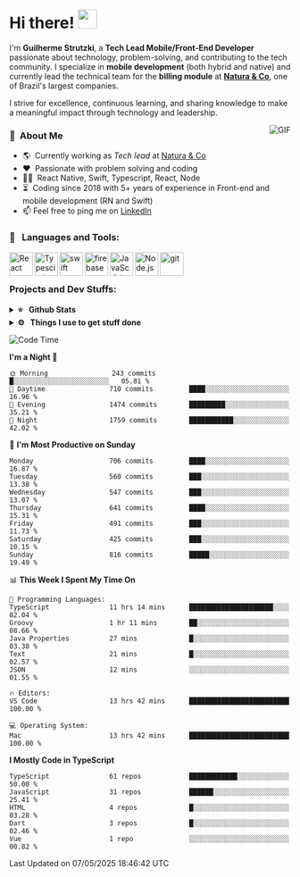 # Hi there! <img src="https://github.com/TheDudeThatCode/TheDudeThatCode/blob/master/Assets/Hi.gif" width="34px" height="34px">

I'm **Guilherme Strutzki**, a **Tech Lead Mobile/Front-End Developer** passionate about technology, problem-solving, and contributing to the tech community. I specialize in **mobile development** (both hybrid and native) and currently lead the technical team for the **billing module** at **[Natura & Co](https://www.naturaeco.com/pt-br/)**, one of Brazil's largest companies. 

I strive for excellence, continuous learning, and sharing knowledge to make a meaningful impact through technology and leadership.

<img align="right" alt="GIF" src="https://spotify-github-profile.vercel.app/api/view?uid=22gkdonhf4okms5x5dsdjx7sy&cover_image=true&theme=default&bar_color=09ff00&bar_color_cover=false"/>

### :space_invader: &nbsp;About Me
- :earth_americas:&nbsp; Currently working as _Tech lead_ at [Natura & Co](https://www.naturaeco.com/pt-br/)
- :heart: &nbsp;Passionate with problem solving and coding
- :technologist: &nbsp;React Native, Swift, Typescript, React, Node
- :hourglass_flowing_sand: &nbsp;Coding since 2018 with 5+ years of experience in Front-end and mobile development (RN and Swift)
- 📫  Feel free to ping me on [LinkedIn](https://www.linkedin.com/in/guilherme-strutzki/?locale=en_US)

### 🔨 &nbsp; Languages and Tools:
<a href="https://reactjs.org/" target="_blank"> <img align="left" alt="React" height ="42px" src="https://raw.githubusercontent.com/rahul-jha98/github_readme_icons/main/language_and_tools/square/react/react.svg"></a>
<a href="https://www.typescriptlang.org/" target="_blank"><img align="left" alt="Typescirpt" height ="42px" src="https://raw.githubusercontent.com/rahul-jha98/github_readme_icons/main/language_and_tools/square/typescript/typescript.svg"></a>
<a href="https://developer.apple.com/swift/" target="_blank"> <img align="left" src="https://raw.githubusercontent.com/rahul-jha98/github_readme_icons/main/language_and_tools/square/swift/swift.svg" alt="swift" height="42px"/> </a> 
<a href="https://firebase.google.com/" target="_blank"> <img align="left" src="https://raw.githubusercontent.com/rahul-jha98/github_readme_icons/main/language_and_tools/square/firebase/firebase.svg" alt="firebase" height ="42px"/> </a>
<a href="https://developer.mozilla.org/en-US/docs/Web/JavaScript" target="_blank"> <img align="left" alt="JavaScript" height ="42px"  src="https://raw.githubusercontent.com/rahul-jha98/github_readme_icons/main/language_and_tools/square/javascript/javascript.svg"> </a>
<a href="https://nodejs.org" target="_blank"><img align="left" alt="Node.js" height ="42px" src="https://raw.githubusercontent.com/rahul-jha98/github_readme_icons/main/language_and_tools/square/node/node.svg"></a>
<a href="https://git-scm.com/" target="_blank"> <img src="https://raw.githubusercontent.com/rahul-jha98/github_readme_icons/main/language_and_tools/square/git-scm/git-scm.svg" align="left" alt="git" height='42px'/> </a> </br></br>


### Projects and Dev Stuffs:

<details>	
  <summary><b>⭐ &nbsp; Github Stats</b></summary>
  <br />
  <img src="https://github-readme-stats.vercel.app/api?username=guistrutzki&show_icons=true&theme=tokyonight"/>
</details>
 
<details>	
  <br />
  <summary><b>⚙️ &nbsp; Things I use to get stuff done</b></summary>
  	<ul>
  	    <li><b>OS:</b> macOS Big Sur 11.2</li>
	    <li><b>Laptop: </b> MacBook Pro (i7, Mid 2014)</li>
  	    <li><b>Browser: </b> Chrome</li>
	    <li><b>Terminal: </b> ZSH: Oh My Zsh</li>
	    <li><b>Code Editor:</b> VScode, XCode and Android Studio</li>
	    <li><b>To Stay Updated:</b> Twitter, Youtube and Instagram.</li>
	</ul>	
</details>

<!--START_SECTION:waka-->
![Code Time](http://img.shields.io/badge/Code%20Time-1%2C920%20hrs%2011%20mins-blue)

**I'm a Night 🦉** 

```text
🌞 Morning                243 commits         █░░░░░░░░░░░░░░░░░░░░░░░░   05.81 % 
🌆 Daytime                710 commits         ████░░░░░░░░░░░░░░░░░░░░░   16.96 % 
🌃 Evening                1474 commits        █████████░░░░░░░░░░░░░░░░   35.21 % 
🌙 Night                  1759 commits        ███████████░░░░░░░░░░░░░░   42.02 % 
```
📅 **I'm Most Productive on Sunday** 

```text
Monday                   706 commits         ████░░░░░░░░░░░░░░░░░░░░░   16.87 % 
Tuesday                  560 commits         ███░░░░░░░░░░░░░░░░░░░░░░   13.38 % 
Wednesday                547 commits         ███░░░░░░░░░░░░░░░░░░░░░░   13.07 % 
Thursday                 641 commits         ████░░░░░░░░░░░░░░░░░░░░░   15.31 % 
Friday                   491 commits         ███░░░░░░░░░░░░░░░░░░░░░░   11.73 % 
Saturday                 425 commits         ███░░░░░░░░░░░░░░░░░░░░░░   10.15 % 
Sunday                   816 commits         █████░░░░░░░░░░░░░░░░░░░░   19.49 % 
```


📊 **This Week I Spent My Time On** 

```text
💬 Programming Languages: 
TypeScript               11 hrs 14 mins      █████████████████████░░░░   82.04 % 
Groovy                   1 hr 11 mins        ██░░░░░░░░░░░░░░░░░░░░░░░   08.66 % 
Java Properties          27 mins             █░░░░░░░░░░░░░░░░░░░░░░░░   03.38 % 
Text                     21 mins             █░░░░░░░░░░░░░░░░░░░░░░░░   02.57 % 
JSON                     12 mins             ░░░░░░░░░░░░░░░░░░░░░░░░░   01.55 % 

🔥 Editors: 
VS Code                  13 hrs 42 mins      █████████████████████████   100.00 % 

💻 Operating System: 
Mac                      13 hrs 42 mins      █████████████████████████   100.00 % 
```

**I Mostly Code in TypeScript** 

```text
TypeScript               61 repos            ████████████░░░░░░░░░░░░░   50.00 % 
JavaScript               31 repos            ██████░░░░░░░░░░░░░░░░░░░   25.41 % 
HTML                     4 repos             █░░░░░░░░░░░░░░░░░░░░░░░░   03.28 % 
Dart                     3 repos             █░░░░░░░░░░░░░░░░░░░░░░░░   02.46 % 
Vue                      1 repo              ░░░░░░░░░░░░░░░░░░░░░░░░░   00.82 % 
```




 Last Updated on 07/05/2025 18:46:42 UTC
<!--END_SECTION:waka-->

